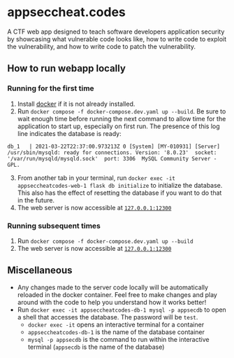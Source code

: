 # appseccheat.codes

A CTF web app designed to teach software developers application security by showcasing what vulnerable code looks like, how to write code to exploit the vulnerability, and how to write code to patch the vulnerability.

## How to run webapp locally

### Running for the first time

1. Install [docker](https://docs.docker.com/get-docker/) if it is not already installed.
2. Run `docker compose -f docker-compose.dev.yaml up --build`. Be sure to wait enough time before running the next command to allow time for the application to start up, especially on first run. The presence of this log line indicates the database is ready:

```
db_1   | 2021-03-22T22:37:00.973213Z 0 [System] [MY-010931] [Server] /usr/sbin/mysqld: ready for connections. Version: '8.0.23'  socket: '/var/run/mysqld/mysqld.sock'  port: 3306  MySQL Community Server - GPL.
```

3. From another tab in your terminal, run `docker exec -it appseccheatcodes-web-1 flask db initialize` to initialize the database. This also has the effect of resetting the database if you want to do that in the future.
4. The web server is now accessible at [`127.0.0.1:12300`](http://127.0.0.1:12300)

### Running subsequent times

1. Run `docker compose -f docker-compose.dev.yaml up --build`
2. The web server is now accessible at [`127.0.0.1:12300`](http://127.0.0.1:12300)

## Miscellaneous

- Any changes made to the server code locally will be automatically reloaded in the docker container. Feel free to make changes and play around with the code to help you understand how it works better!
- Run `docker exec -it appseccheatcodes-db-1 mysql -p appsecdb` to open a shell that accesses the database. The password will be `test`.
  - `docker exec -it` opens an interactive terminal for a container
  - `appseccheatcodes-db-1` is the name of the database container
  - `mysql -p appsecdb` is the command to run within the interactive terminal (`appsecdb` is the name of the database)
